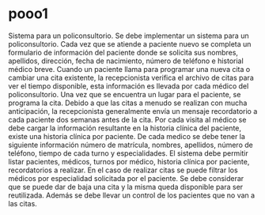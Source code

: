# pooo1
Sistema para un policonsultorio.
Se debe implementar un sistema para un policonsultorio. Cada vez que se atiende a
paciente nuevo se completa un formulario de información del paciente donde se solicita
sus nombres, apellidos, dirección, fecha de nacimiento, número de teléfono e historial
médico breve. Cuando un paciente llama para programar una nueva cita o cambiar una
cita existente, la recepcionista verifica el archivo de citas para ver el tiempo disponible,
esta información es llevada por cada médico del policonsultorio. Una vez que se
encuentra un lugar para el paciente, se programa la cita. Debido a que las citas a
menudo se realizan con mucha anticipación, la recepcionista generalmente envía un
mensaje recordatorio a cada paciente dos semanas antes de la cita. Por cada visita al
médico se debe cargar la información resultante en la historia clínica del paciente, existe
una historia clínica por paciente. De cada medico se debe tener la siguiente información
número de matrícula, nombres, apellidos, número de teléfono, tiempo de cada turno y
especialidades.
El sistema debe permitir listar pacientes, médicos, turnos por médico, historia clínica
por paciente, recordatorios a realizar. En el caso de realizar citas se puede filtrar los
médicos por especialidad solicitada por el paciente. Se debe considerar que se puede dar
de baja una cita y la misma queda disponible para ser reutilizada. Además se debe llevar
un control de los pacientes que no van a las citas.
